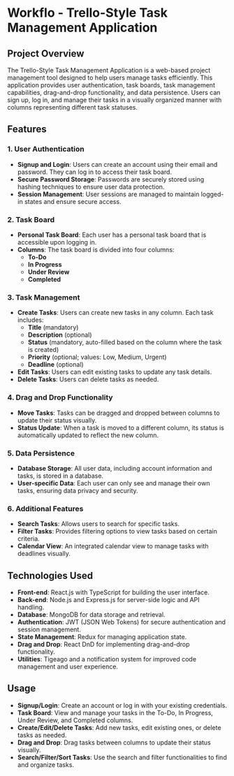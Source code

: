 # Workflo - Trello-Style Task Management Application

## Project Overview
The Trello-Style Task Management Application is a web-based project management tool designed to help users manage tasks efficiently. This application provides user authentication, task boards, task management capabilities, drag-and-drop functionality, and data persistence. Users can sign up, log in, and manage their tasks in a visually organized manner with columns representing different task statuses.

## Features

### 1. User Authentication
- **Signup and Login**: Users can create an account using their email and password. They can log in to access their task board.
- **Secure Password Storage**: Passwords are securely stored using hashing techniques to ensure user data protection.
- **Session Management**: User sessions are managed to maintain logged-in states and ensure secure access.

### 2. Task Board
- **Personal Task Board**: Each user has a personal task board that is accessible upon logging in.
- **Columns**: The task board is divided into four columns:
  - **To-Do**
  - **In Progress**
  - **Under Review**
  - **Completed**

### 3. Task Management
- **Create Tasks**: Users can create new tasks in any column. Each task includes:
  - **Title** (mandatory)
  - **Description** (optional)
  - **Status** (mandatory, auto-filled based on the column where the task is created)
  - **Priority** (optional; values: Low, Medium, Urgent)
  - **Deadline** (optional)
- **Edit Tasks**: Users can edit existing tasks to update any task details.
- **Delete Tasks**: Users can delete tasks as needed.

### 4. Drag and Drop Functionality
- **Move Tasks**: Tasks can be dragged and dropped between columns to update their status visually.
- **Status Update**: When a task is moved to a different column, its status is automatically updated to reflect the new column.

### 5. Data Persistence
- **Database Storage**: All user data, including account information and tasks, is stored in a database.
- **User-specific Data**: Each user can only see and manage their own tasks, ensuring data privacy and security.

### 6. Additional Features
- **Search Tasks**: Allows users to search for specific tasks.
- **Filter Tasks**: Provides filtering options to view tasks based on certain criteria.
- **Calendar View**: An integrated calendar view to manage tasks with deadlines visually.

## Technologies Used
- **Front-end**: React.js with TypeScript for building the user interface.
- **Back-end**: Node.js and Express.js for server-side logic and API handling.
- **Database**: MongoDB for data storage and retrieval.
- **Authentication**: JWT (JSON Web Tokens) for secure authentication and session management.
- **State Management**: Redux for managing application state.
- **Drag and Drop**: React DnD for implementing drag-and-drop functionality.
- **Utilities**: Tigeago and a notification system for improved code management and user experience.

## Usage
- **Signup/Login**: Create an account or log in with your existing credentials.
- **Task Board**: View and manage your tasks in the To-Do, In Progress, Under Review, and Completed columns.
- **Create/Edit/Delete Tasks**: Add new tasks, edit existing ones, or delete tasks as needed.
- **Drag and Drop**: Drag tasks between columns to update their status visually.
- **Search/Filter/Sort Tasks**: Use the search and filter functionalities to find and organize tasks.


